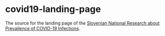 # covid19-landing-page
The source for the landing page of the [Slovenian National Research about Prevailence of COVID-19 Infections](https://covid19.biolab.si).
